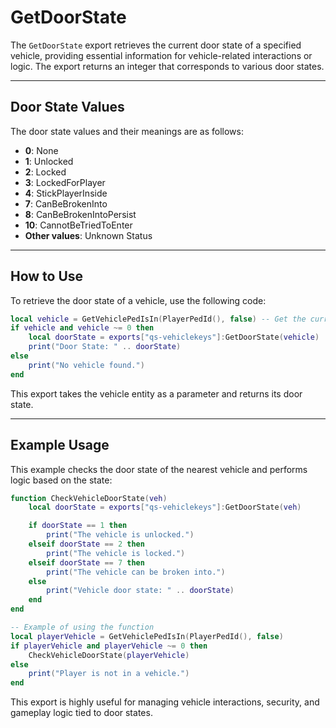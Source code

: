 # GetDoorState

The `GetDoorState` export retrieves the current door state of a specified vehicle, providing essential information for vehicle-related interactions or logic. The export returns an integer that corresponds to various door states.

***

## **Door State Values**

The door state values and their meanings are as follows:

* **0**: None
* **1**: Unlocked
* **2**: Locked
* **3**: LockedForPlayer
* **4**: StickPlayerInside
* **7**: CanBeBrokenInto
* **8**: CanBeBrokenIntoPersist
* **10**: CannotBeTriedToEnter
* **Other values**: Unknown Status

***

## **How to Use**

To retrieve the door state of a vehicle, use the following code:

```lua
local vehicle = GetVehiclePedIsIn(PlayerPedId(), false) -- Get the current vehicle the player is in
if vehicle and vehicle ~= 0 then
    local doorState = exports["qs-vehiclekeys"]:GetDoorState(vehicle)
    print("Door State: " .. doorState)
else
    print("No vehicle found.")
end
```

This export takes the vehicle entity as a parameter and returns its door state.

***

## **Example Usage**

This example checks the door state of the nearest vehicle and performs logic based on the state:

```lua
function CheckVehicleDoorState(veh)
    local doorState = exports["qs-vehiclekeys"]:GetDoorState(veh)

    if doorState == 1 then
        print("The vehicle is unlocked.")
    elseif doorState == 2 then
        print("The vehicle is locked.")
    elseif doorState == 7 then
        print("The vehicle can be broken into.")
    else
        print("Vehicle door state: " .. doorState)
    end
end

-- Example of using the function
local playerVehicle = GetVehiclePedIsIn(PlayerPedId(), false)
if playerVehicle and playerVehicle ~= 0 then
    CheckVehicleDoorState(playerVehicle)
else
    print("Player is not in a vehicle.")
end
```

This export is highly useful for managing vehicle interactions, security, and gameplay logic tied to door states.

